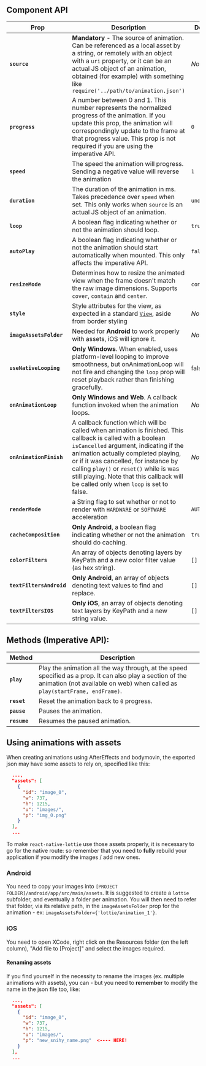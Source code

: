 ## Component API

| Prop                     | Description                                                                                                                                                                                                                                                                                                                                                            | Default     | Platform     |
| ------------------------ | ---------------------------------------------------------------------------------------------------------------------------------------------------------------------------------------------------------------------------------------------------------------------------------------------------------------------------------------------------------------------- | ----------- | ------------ |
| **`source`**             | **Mandatory** - The source of animation. Can be referenced as a local asset by a string, or remotely with an object with a `uri` property, or it can be an actual JS object of an animation, obtained (for example) with something like `require('../path/to/animation.json')`                                                                                         | _None_      | All          |
| **`progress`**           | A number between 0 and 1. This number represents the normalized progress of the animation. If you update this prop, the animation will correspondingly update to the frame at that progress value. This prop is not required if you are using the imperative API.                                                                                                      | `0`         | iOS, Android, Windows          |
| **`speed`**              | The speed the animation will progress. Sending a negative value will reverse the animation                                                                                                                                                                                                                                                                             | `1`         | All          |
| **`duration`**           | The duration of the animation in ms. Takes precedence over `speed` when set. This only works when `source` is an actual JS object of an animation.                                                                                                                                                                                                                     | `undefined` | iOS, Android, Windows          |
| **`loop`**               | A boolean flag indicating whether or not the animation should loop.                                                                                                                                                                                                                                                                                                    | `true`      | All          |
| **`autoPlay`**           | A boolean flag indicating whether or not the animation should start automatically when mounted. This only affects the imperative API.                                                                                                                                                                                                                                  | `false`     | All          |
| **`resizeMode`**         | Determines how to resize the animated view when the frame doesn't match the raw image dimensions. Supports `cover`, `contain` and `center`.                                                                                                                                                                                                                            | `contain`   | All          |
| **`style`**              | Style attributes for the view, as expected in a standard [`View`](http://facebook.github.io/react-native/releases/0.46/docs/layout-props.html), aside from border styling                                                                                                                                                                                              | _None_      | All          |
| **`imageAssetsFolder`**  | Needed for **Android** to work properly with assets, iOS will ignore it.                                                                                                                                                                                                                                                                                               | _None_      | Android      |
| **`useNativeLooping`**   | **Only Windows**. When enabled, uses platform-level looping to improve smoothness, but onAnimationLoop will not fire and changing the `loop` prop will reset playback rather than finishing gracefully.                                                                                                                                                                | false       | Windows      |
| **`onAnimationLoop`**    | **Only Windows and Web**. A callback function invoked when the animation loops.                                                                                                                                                                                                                                                                                                | _None_      | Windows, Web      |
| **`onAnimationFinish`**  | A callback function which will be called when animation is finished. This callback is called with a boolean `isCancelled` argument, indicating if the animation actually completed playing, or if it was cancelled, for instance by calling `play()` or `reset()` while is was still playing. Note that this callback will be called only when `loop` is set to false. | _None_      | All          |
| **`renderMode`**         | a String flag to set whether or not to render with `HARDWARE` or `SOFTWARE` acceleration                                                                                                                                                                                                                                                                               | `AUTOMATIC` | iOS, Android |
| **`cacheComposition`**   | **Only Android**, a boolean flag indicating whether or not the animation should do caching.                                                                                                                                                                                                                                                                            | `true`      | Android      |
| **`colorFilters`**       | An array of objects denoting layers by KeyPath and a new color filter value (as hex string).                                                                                                                                                                                                                                                                           | `[]`        | iOS, Android, Windows          |
| **`textFiltersAndroid`** | **Only Android**, an array of objects denoting text values to find and replace.                                                                                                                                                                                                                                                                                        | `[]`        | Android      |
| **`textFiltersIOS`**     | **Only iOS**, an array of objects denoting text layers by KeyPath and a new string value.                                                                                                                                                                                                                                                                              | `[]`        | iOS          |

## Methods (Imperative API):

| Method       | Description                                                                                                                                                        |
| ------------ | ------------------------------------------------------------------------------------------------------------------------------------------------------------------ |
| **`play`**   | Play the animation all the way through, at the speed specified as a prop. It can also play a section of the animation (not available on web) when called as `play(startFrame, endFrame)`. |
| **`reset`**  | Reset the animation back to `0` progress.                                                                                                                          |
| **`pause`**  | Pauses the animation.                                                                                                                                              |
| **`resume`** | Resumes the paused animation.                                                                                                                                      |

## Using animations with assets

When creating animations using AfterEffects and bodymovin, the exported json may have some assets to rely on, specified like this:

```json
  ...,
  "assets": [
    {
      "id": "image_0",
      "w": 737,
      "h": 1215,
      "u": "images/",
      "p": "img_0.png"
    }
  ],
  ...
```

To make `react-native-lottie` use those assets properly, it is necessary to go for the native route: so remember that you need to **fully** rebuild your application if you modify the images / add new ones.

### Android

You need to copy your images into `[PROJECT FOLDER]/android/app/src/main/assets`. It is suggested to create a `lottie` subfolder, and eventually a folder per animation.
You will then need to refer that folder, via its relative path, in the `imageAssetsFolder` prop for the animation - ex: `imageAssetsFolder={'lottie/animation_1'}`.

### iOS

You need to open XCode, right click on the Resources folder (on the left column), "Add file to [Project]" and select the images required.

#### Renaming assets

If you find yourself in the necessity to rename the images (ex. multiple animations with assets), you can - but you need to **remember** to modify the name in the json file too, like:

```json
  ...,
  "assets": [
    {
      "id": "image_0",
      "w": 737,
      "h": 1215,
      "u": "images/",
      "p": "new_snihy_name.png"  <---- HERE!
    }
  ],
  ...
```
